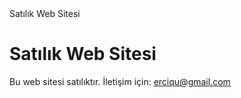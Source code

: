 <!DOCTYPE html>
<html lang="tr">
<head>
    <meta charset="UTF-8">
    <meta name="viewport" content="width=device-width, initial-scale=1.0">
    Satılık Web Sitesi
</head>
<body>
    <h1>Satılık Web Sitesi</h1>
    <p>Bu web sitesi satılıktır. İletişim için: <a href="mailto:email@example.com">erciqu@gmail.com</a></p>
</body>
</html>
